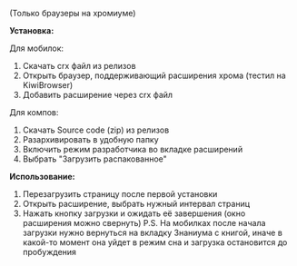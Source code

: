 (Только браузеры на хромиуме)

**Установка:**

Для мобилок:
1. Скачать crx файл из релизов
2. Открыть браузер, поддерживающий расширения хрома (тестил на KiwiBrowser)
3. Добавить расширение через crx файл

Для компов:
1. Скачать Source code (zip) из релизов
2. Разархивировать в удобную папку
3. Включить режим разработчика во вкладке расширений
4. Выбрать "Загрузить распакованное"



**Использование:**

1. Перезагрузить страницу после первой установки
3. Открыть расширение, выбрать нужный интервал страниц
4. Нажать кнопку загрузки и ожидать её завершения (окно расширения можно свернуть)
P.S. На мобилках после начала загрузки нужно вернуться на вкладку Знаниума с книгой, иначе в какой-то момент она уйдет в режим сна и загрузка остановится до пробуждения
